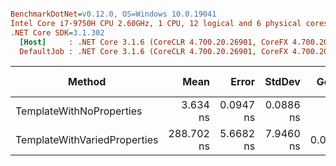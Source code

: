 ``` ini

BenchmarkDotNet=v0.12.0, OS=Windows 10.0.19041
Intel Core i7-9750H CPU 2.60GHz, 1 CPU, 12 logical and 6 physical cores
.NET Core SDK=3.1.302
  [Host]     : .NET Core 3.1.6 (CoreCLR 4.700.20.26901, CoreFX 4.700.20.31603), X64 RyuJIT
  DefaultJob : .NET Core 3.1.6 (CoreCLR 4.700.20.26901, CoreFX 4.700.20.31603), X64 RyuJIT


```
|                       Method |       Mean |     Error |    StdDev |  Gen 0 | Gen 1 | Gen 2 | Allocated |
|----------------------------- |-----------:|----------:|----------:|-------:|------:|------:|----------:|
|     TemplateWithNoProperties |   3.634 ns | 0.0947 ns | 0.0886 ns |      - |     - |     - |         - |
| TemplateWithVariedProperties | 288.702 ns | 5.6682 ns | 7.9460 ns | 0.0153 |     - |     - |      96 B |
